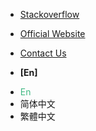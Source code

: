 <!-- _navbar.md -->

- [Stackoverflow](https://stackoverflow.com/questions/tagged/ttqm)
- [Official Website](https://ttqm.app)
- [Contact Us](mailto:support@ttqm.app)

- **[En]**
<ul><li><a onclick="changeLang('en')"  style="color:#42b983;" title="En">En</a></li><li><a onclick="changeLang('zh-cn')" title="简体中文">简体中文</a></li><li><a onclick="changeLang('zh-tw')" title="繁體中文">繁體中文</a></li></ul>
